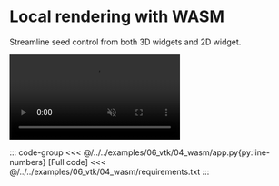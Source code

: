 # Local rendering with WASM

Streamline seed control from both 3D widgets and 2D widget.


<video control loop autoplay muted>
    <source src="/assets/videos/cfd-bike-480.m4v" alt="Bike CFD example">
</video>


::: code-group
<<< @/../../examples/06_vtk/04_wasm/app.py{py:line-numbers} [Full code]
<<< @/../../examples/06_vtk/04_wasm/requirements.txt 
:::
